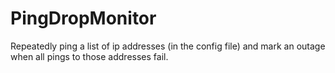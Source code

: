# PingDropMonitor
Repeatedly ping a list of ip addresses (in the config file) and mark an outage when all pings to those addresses fail.
